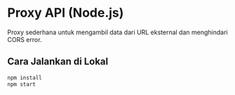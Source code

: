 # Proxy API (Node.js)

Proxy sederhana untuk mengambil data dari URL eksternal dan menghindari CORS error.

## Cara Jalankan di Lokal

```bash
npm install
npm start
